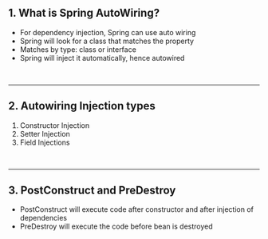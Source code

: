 ## 1. What is Spring AutoWiring?

- For dependency injection, Spring can use auto wiring
- Spring will look for a class that matches the property
- Matches by type: class or interface
- Spring will inject it automatically, hence autowired

<br>
<hr>

## 2. Autowiring Injection types
1. Constructor Injection
2. Setter Injection
3. Field Injections

<br>
<hr>


## 3. PostConstruct and PreDestroy
- PostConstruct will execute code after constructor and after injection of dependencies
- PreDestroy will execute the code before bean is destroyed









